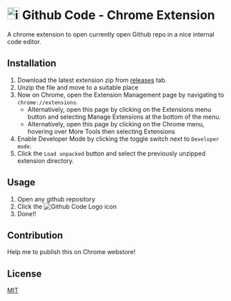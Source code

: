 # <img alt="iamsabbir.dev" width="28px" src="https://github.com/favicons/favicon-codespaces.svg" /> Github Code - Chrome Extension

A chrome extension to open currently open Github repo in a nice internal code editor.

## Installation

1. Download the latest extension zip from [releases](/releases/) tab.
2. Unzip the file and move to a suitable place
2. Now on Chrome, open the Extension Management page by navigating to `chrome://extensions`.
    - Alternatively, open this page by clicking on the Extensions menu button and selecting Manage Extensions at the bottom of the menu.
    - Alternatively, open this page by clicking on the Chrome menu, hovering over More Tools then selecting Extensions
3. Enable Developer Mode by clicking the toggle switch next to `Developer mode`.
4. Click the `Load unpacked` button and select the previously unzipped extension directory.

## Usage

1. Open any github repository
2. Click the ![Github Code Logo](https://github.com/favicons/favicon-codespaces.svg "Github Code") icon
3. Done!!

## Contribution
Help me to publish this on Chrome webstore!

## License
[MIT](https://choosealicense.com/licenses/mit/)